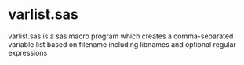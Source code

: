 # varlist.sas
varlist.sas is a sas macro program which creates a comma-separated variable list based on filename including libnames and optional regular expressions

